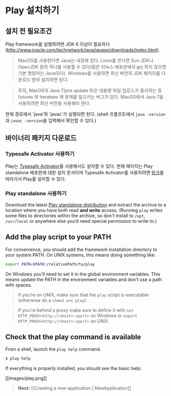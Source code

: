 <!--- Copyright (C) 2009-2013 Typesafe Inc. <http://www.typesafe.com> -->
# Play 설치하기

## 설치 전 필요조건

Play framework를 실행하려면 JDK 6 이상이 필요하다(http://www.oracle.com/technetwork/java/javase/downloads/index.html).

> MacOS를 사용한다면 Java는 내장돼 있다. Linux를 쓴다면 Sun JDK나 OpenJDK 중의 하나를 사용할 수 있다(많은 리눅스 배포판에서 gcj 하지 않으면 기본 명령어는 Java이다). Windows를 사용하면 최신 버전의 JDK 패키지를 다운로드 받아 설치하면 된다.

> 주의, MacOS의 Java 7(pre update 9)은 대용량 파일 업로드가 중지하는 등 futures 와 iteratees 에 문제를 일으키는 버그가 있다. MacOS에서 Java 7을 사용하려면 최신 버전을 사용해야 한다.

현재 경로에서 'java'와 'javac'가 실행되면 된다. (shell 프롬프트에서 `java -version`과 `javac -version`을 입력해서 확인할 수 있다.)

## 바이너리 패키지 다운로드

### Typesafe Activator 사용하기

Play는 [Typesafe Activator](http://typesafe.com/activator)를 사용해서도 설치할 수 있다. 현재 페이지는 Play standalone 배포판에 대한 설치 문서이며 Typesafe Activator를 사용하려면 [링크](http://typesafe.com/platform/getstarted)를 따라가서 Play를 설치할 수 있다.

### Play standalone 사용하기

Download the latest [Play standalone distribution](http://www.playframework.com/download) and extract the archive to a location where you have both read **and write** access. (Running `play` writes some files to directories within the archive, so don't install to `/opt`, `/usr/local` or anywhere else you’d need special permission to write to.)

## Add the play script to your PATH

For convenience, you should add the framework installation directory to your system PATH. On UNIX systems, this means doing something like:

```bash
export PATH=$PATH:/relativePath/to/play
```

On Windows you’ll need to set it in the global environment variables. This means update the PATH in the environment variables and don't use a path with spaces.

> If you’re on UNIX, make sure that the `play` script is executable (otherwise do a `chmod a+x play`).

> If you're behind a proxy make sure to define it with `set HTTP_PROXY=http://<host>:<port>` on Windows or `export  HTTP_PROXY=http://<host>:<port>` on UNIX.

## Check that the play command is available

From a shell, launch the `play help` command. 

```bash
$ play help
```

If everything is properly installed, you should see the basic help:

[[images/play.png]]

> **Next:** [[Creating a new application | NewApplication]]
